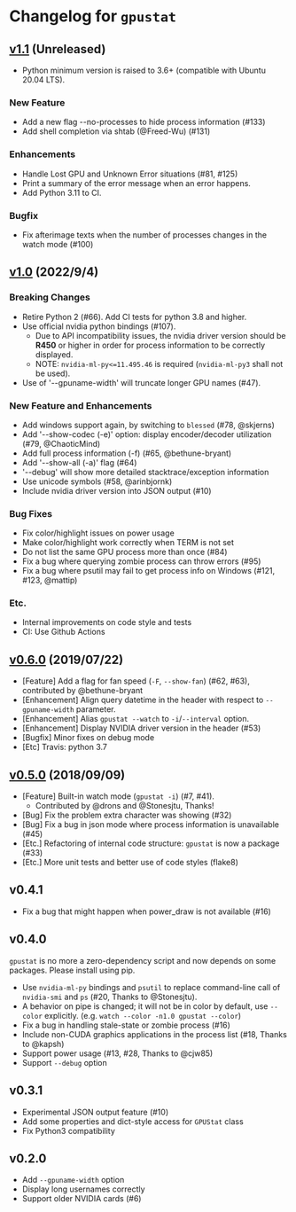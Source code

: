 Changelog for `gpustat`
=======================

## [v1.1][milestone-1.1] (Unreleased)

[milestone-1.1]: https://github.com/wookayin/gpustat/milestone/5

- Python minimum version is raised to 3.6+ (compatible with Ubuntu 20.04 LTS).

### New Feature

- Add a new flag --no-processes to hide process information (#133)
- Add shell completion via shtab (@Freed-Wu) (#131)

### Enhancements

- Handle Lost GPU and Unknown Error situations (#81, #125)
- Print a summary of the error message when an error happens.
- Add Python 3.11 to CI.

### Bugfix

- Fix afterimage texts when the number of processes changes in the watch mode (#100)


## [v1.0][milestone-1.0] (2022/9/4)

[milestone-1.0]: https://github.com/wookayin/gpustat/milestone/4

### Breaking Changes

- Retire Python 2 (#66). Add CI tests for python 3.8 and higher.
- Use official nvidia python bindings (#107).
    - Due to API incompatibility issues, the nvidia driver version should be **R450** or higher
      in order for process information to be correctly displayed.
    - NOTE: `nvidia-ml-py<=11.495.46` is required (`nvidia-ml-py3` shall not be used).
- Use of '--gpuname-width' will truncate longer GPU names (#47).

### New Feature and Enhancements

- Add windows support again, by switching to `blessed` (#78, @skjerns)
- Add '--show-codec (-e)' option: display encoder/decoder utilization (#79, @ChaoticMind)
- Add full process information (-f) (#65, @bethune-bryant)
- Add '--show-all (-a)' flag (#64)
- '--debug' will show more detailed stacktrace/exception information
- Use unicode symbols (#58, @arinbjornk)
- Include nvidia driver version into JSON output (#10)

### Bug Fixes

- Fix color/highlight issues on power usage
- Make color/highlight work correctly when TERM is not set
- Do not list the same GPU process more than once (#84)
- Fix a bug where querying zombie process can throw errors (#95)
- Fix a bug where psutil may fail to get process info on Windows (#121, #123, @mattip)

### Etc.

- Internal improvements on code style and tests
- CI: Use Github Actions


## [v0.6.0][milestone-0.6] (2019/07/22)

[milestone-0.6]: https://github.com/wookayin/gpustat/issues?q=milestone%3A0.6

- [Feature] Add a flag for fan speed (`-F`, `--show-fan`) (#62, #63), contributed by @bethune-bryant
- [Enhancement] Align query datetime in the header with respect to `--gpuname-width` parameter.
- [Enhancement] Alias `gpustat --watch` to `-i`/`--interval` option.
- [Enhancement] Display NVIDIA driver version in the header (#53)
- [Bugfix] Minor fixes on debug mode
- [Etc] Travis: python 3.7


## [v0.5.0][milestone-0.5] (2018/09/09)

[milestone-0.5]: https://github.com/wookayin/gpustat/issues?q=milestone%3A0.5

- [Feature] Built-in watch mode (`gpustat -i`) (#7, #41).
   - Contributed by @drons and @Stonesjtu, Thanks!
- [Bug] Fix the problem extra character was showing (#32)
- [Bug] Fix a bug in json mode where process information is unavailable (#45)
- [Etc.] Refactoring of internal code structure: `gpustat` is now a package (#33)
- [Etc.] More unit tests and better use of code styles (flake8)



## v0.4.1

- Fix a bug that might happen when power_draw is not available (#16)


## v0.4.0

`gpustat` is no more a zero-dependency script and now depends on some packages. Please install using pip.

- Use `nvidia-ml-py` bindings and `psutil` to replace command-line call of `nvidia-smi` and `ps` (#20, Thanks to @Stonesjtu).
- A behavior on pipe is changed; it will not be in color by default, use `--color` explicitly. (e.g. `watch --color -n1.0 gpustat --color`)
- Fix a bug in handling stale-state or zombie process (#16)
- Include non-CUDA graphics applications in the process list (#18, Thanks to @kapsh)
- Support power usage (#13, #28, Thanks to @cjw85)
- Support `--debug` option


## v0.3.1

- Experimental JSON output feature (#10)
- Add some properties and dict-style access for `GPUStat` class
- Fix Python3 compatibility


## v0.2.0

- Add `--gpuname-width` option
- Display long usernames correctly
- Support older NVIDIA cards (#6)
